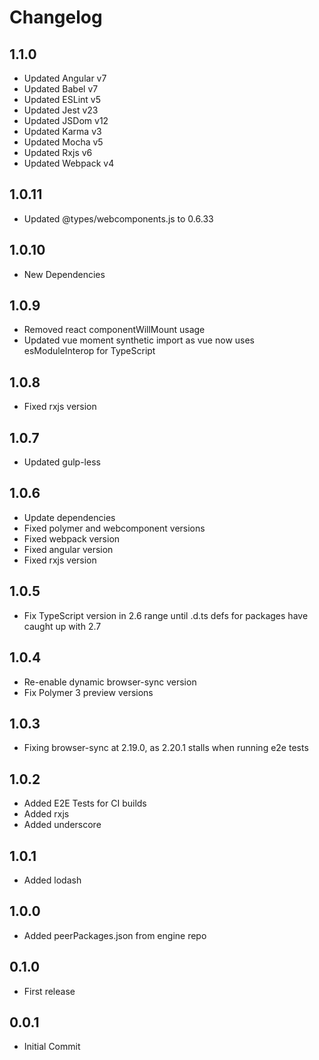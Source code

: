 # Changelog

## 1.1.0

* Updated Angular v7
* Updated Babel v7
* Updated ESLint v5
* Updated Jest v23
* Updated JSDom v12
* Updated Karma v3
* Updated Mocha v5
* Updated Rxjs v6
* Updated Webpack v4

## 1.0.11

* Updated @types/webcomponents.js to 0.6.33

## 1.0.10

* New Dependencies

## 1.0.9

* Removed react componentWillMount usage
* Updated vue moment synthetic import as vue now uses esModuleInterop for TypeScript

## 1.0.8

* Fixed rxjs version

## 1.0.7

* Updated gulp-less

## 1.0.6

* Update dependencies
* Fixed polymer and webcomponent versions
* Fixed webpack version
* Fixed angular version
* Fixed rxjs version

## 1.0.5

* Fix TypeScript version in 2.6 range until .d.ts defs for packages have caught up with 2.7

## 1.0.4

* Re-enable dynamic browser-sync version
* Fix Polymer 3 preview versions

## 1.0.3

* Fixing browser-sync at 2.19.0, as 2.20.1 stalls when running e2e tests

## 1.0.2

* Added E2E Tests for CI builds
* Added rxjs
* Added underscore

## 1.0.1

* Added lodash

## 1.0.0

* Added peerPackages.json from engine repo

## 0.1.0

* First release

## 0.0.1

* Initial Commit
